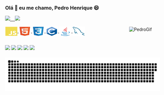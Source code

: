 ### Olá 👋 eu me chamo, Pedro Henrique 😄

<div>
  <a href="https://github.com/PrinceHard">
  <img height="180em" src="https://github-readme-stats.vercel.app/api?username=PrinceHard&show_icons=true&theme=tokyonight&include_all_commits=true&count_private=true"/>&nbsp&nbsp&nbsp
  <img height="180em" src="https://github-readme-stats.vercel.app/api/top-langs/?username=PrinceHard&layout=compact&langs_count=7&theme=tokyonight"/>
</div>
  
 <div style="display: inline_block"><br>
  <img align="center" alt="JS" height="30" width="40" src="https://raw.githubusercontent.com/devicons/devicon/master/icons/javascript/javascript-plain.svg">
  <img align="center" alt="HTML" height="30" width="40" src="https://raw.githubusercontent.com/devicons/devicon/master/icons/html5/html5-original.svg">
  <img align="center" alt="CSS" height="30" width="40" src="https://raw.githubusercontent.com/devicons/devicon/master/icons/css3/css3-original.svg">
  <img align="center" alt="C" height="30" width="40" src="https://raw.githubusercontent.com/devicons/devicon/master/icons/c/c-original.svg">
  <img align="center" alt="JAVA" height="30" width="40" src="https://raw.githubusercontent.com/devicons/devicon/master/icons/java/java-original.svg">
  <img align="center" alt="MySQL" height="30" width="40" src="https://raw.githubusercontent.com/devicons/devicon/master/icons/mysql/mysql-original.svg">
   <img align="right" alt="PedroGif" height="100" width="100" src="https://cdn.discordapp.com/attachments/550354846101012494/872833484715065364/Webp.net-gifmaker.gif">
</div>
  
  ##
  
<div>
   <a href="https://www.instagram.com/__pedrohs__/" target="_blank"><img src="https://img.shields.io/badge/-Instagram-%23E4405F?style=for-the-badge&logo=instagram&logoColor=white" target="_blank"></a>
 <a href="https://discord.gg/2E5PEdVp" target="_blank"><img src="https://img.shields.io/badge/Discord-7289DA?style=for-the-badge&logo=discord&logoColor=white" target="_blank"></a> 
  <a href = "mailto:coc.cr.ph@gmail.com"><img src="https://img.shields.io/badge/-Gmail-%23333?style=for-the-badge&logo=gmail&logoColor=white" target="_blank"></a>
  <a href="https://www.linkedin.com/in/pedro-henrique-89689b146/" target="_blank"><img src="https://img.shields.io/badge/-LinkedIn-%230077B5?style=for-the-badge&logo=linkedin&logoColor=white" target="_blank"></a> 
  <a href="https://msng.link/o/?77988316361=tg" target="_blank"><img src="https://img.shields.io/badge/Telegram-2CA5E0?style=for-the-badge&logo=telegram&logoColor=white" target="_blank"></a>
  
  ![Snake animation](https://github.com/PrinceHard/PrinceHard/blob/output/github-contribution-grid-snake.svg)
</div>
